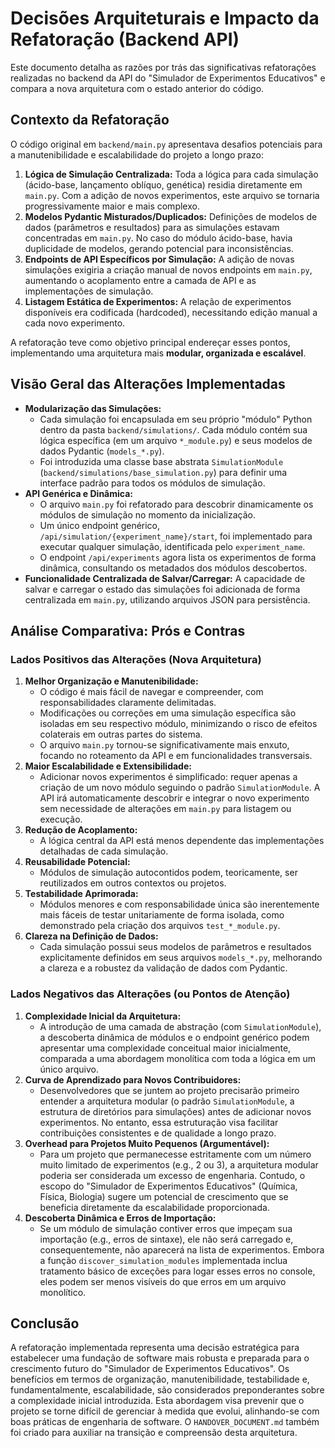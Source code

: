 # Decisões Arquiteturais e Impacto da Refatoração (Backend API)

Este documento detalha as razões por trás das significativas refatorações realizadas no backend da API do "Simulador de Experimentos Educativos" e compara a nova arquitetura com o estado anterior do código.

## Contexto da Refatoração

O código original em `backend/main.py` apresentava desafios potenciais para a manutenibilidade e escalabilidade do projeto a longo prazo:

1.  **Lógica de Simulação Centralizada:** Toda a lógica para cada simulação (ácido-base, lançamento oblíquo, genética) residia diretamente em `main.py`. Com a adição de novos experimentos, este arquivo se tornaria progressivamente maior e mais complexo.
2.  **Modelos Pydantic Misturados/Duplicados:** Definições de modelos de dados (parâmetros e resultados) para as simulações estavam concentradas em `main.py`. No caso do módulo ácido-base, havia duplicidade de modelos, gerando potencial para inconsistências.
3.  **Endpoints de API Específicos por Simulação:** A adição de novas simulações exigiria a criação manual de novos endpoints em `main.py`, aumentando o acoplamento entre a camada de API e as implementações de simulação.
4.  **Listagem Estática de Experimentos:** A relação de experimentos disponíveis era codificada (hardcoded), necessitando edição manual a cada novo experimento.

A refatoração teve como objetivo principal endereçar esses pontos, implementando uma arquitetura mais **modular, organizada e escalável**.

## Visão Geral das Alterações Implementadas

*   **Modularização das Simulações:**
    *   Cada simulação foi encapsulada em seu próprio "módulo" Python dentro da pasta `backend/simulations/`. Cada módulo contém sua lógica específica (em um arquivo `*_module.py`) e seus modelos de dados Pydantic (`models_*.py`).
    *   Foi introduzida uma classe base abstrata `SimulationModule` (`backend/simulations/base_simulation.py`) para definir uma interface padrão para todos os módulos de simulação.
*   **API Genérica e Dinâmica:**
    *   O arquivo `main.py` foi refatorado para descobrir dinamicamente os módulos de simulação no momento da inicialização.
    *   Um único endpoint genérico, `/api/simulation/{experiment_name}/start`, foi implementado para executar qualquer simulação, identificada pelo `experiment_name`.
    *   O endpoint `/api/experiments` agora lista os experimentos de forma dinâmica, consultando os metadados dos módulos descobertos.
*   **Funcionalidade Centralizada de Salvar/Carregar:** A capacidade de salvar e carregar o estado das simulações foi adicionada de forma centralizada em `main.py`, utilizando arquivos JSON para persistência.

## Análise Comparativa: Prós e Contras

### Lados Positivos das Alterações (Nova Arquitetura)

1.  **Melhor Organização e Manutenibilidade:**
    *   O código é mais fácil de navegar e compreender, com responsabilidades claramente delimitadas.
    *   Modificações ou correções em uma simulação específica são isoladas em seu respectivo módulo, minimizando o risco de efeitos colaterais em outras partes do sistema.
    *   O arquivo `main.py` tornou-se significativamente mais enxuto, focando no roteamento da API e em funcionalidades transversais.
2.  **Maior Escalabilidade e Extensibilidade:**
    *   Adicionar novos experimentos é simplificado: requer apenas a criação de um novo módulo seguindo o padrão `SimulationModule`. A API irá automaticamente descobrir e integrar o novo experimento sem necessidade de alterações em `main.py` para listagem ou execução.
3.  **Redução de Acoplamento:**
    *   A lógica central da API está menos dependente das implementações detalhadas de cada simulação.
4.  **Reusabilidade Potencial:**
    *   Módulos de simulação autocontidos podem, teoricamente, ser reutilizados em outros contextos ou projetos.
5.  **Testabilidade Aprimorada:**
    *   Módulos menores e com responsabilidade única são inerentemente mais fáceis de testar unitariamente de forma isolada, como demonstrado pela criação dos arquivos `test_*_module.py`.
6.  **Clareza na Definição de Dados:**
    *   Cada simulação possui seus modelos de parâmetros e resultados explicitamente definidos em seus arquivos `models_*.py`, melhorando a clareza e a robustez da validação de dados com Pydantic.

### Lados Negativos das Alterações (ou Pontos de Atenção)

1.  **Complexidade Inicial da Arquitetura:**
    *   A introdução de uma camada de abstração (com `SimulationModule`), a descoberta dinâmica de módulos e o endpoint genérico podem apresentar uma complexidade conceitual maior inicialmente, comparada a uma abordagem monolítica com toda a lógica em um único arquivo.
2.  **Curva de Aprendizado para Novos Contribuidores:**
    *   Desenvolvedores que se juntem ao projeto precisarão primeiro entender a arquitetura modular (o padrão `SimulationModule`, a estrutura de diretórios para simulações) antes de adicionar novos experimentos. No entanto, essa estruturação visa facilitar contribuições consistentes e de qualidade a longo prazo.
3.  **Overhead para Projetos Muito Pequenos (Argumentável):**
    *   Para um projeto que permanecesse estritamente com um número muito limitado de experimentos (e.g., 2 ou 3), a arquitetura modular poderia ser considerada um excesso de engenharia. Contudo, o escopo do "Simulador de Experimentos Educativos" (Química, Física, Biologia) sugere um potencial de crescimento que se beneficia diretamente da escalabilidade proporcionada.
4.  **Descoberta Dinâmica e Erros de Importação:**
    *   Se um módulo de simulação contiver erros que impeçam sua importação (e.g., erros de sintaxe), ele não será carregado e, consequentemente, não aparecerá na lista de experimentos. Embora a função `discover_simulation_modules` implementada inclua tratamento básico de exceções para logar esses erros no console, eles podem ser menos visíveis do que erros em um arquivo monolítico.

## Conclusão

A refatoração implementada representa uma decisão estratégica para estabelecer uma fundação de software mais robusta e preparada para o crescimento futuro do "Simulador de Experimentos Educativos". Os benefícios em termos de organização, manutenibilidade, testabilidade e, fundamentalmente, escalabilidade, são considerados preponderantes sobre a complexidade inicial introduzida. Esta abordagem visa prevenir que o projeto se torne difícil de gerenciar à medida que evolui, alinhando-se com boas práticas de engenharia de software. O `HANDOVER_DOCUMENT.md` também foi criado para auxiliar na transição e compreensão desta arquitetura.
